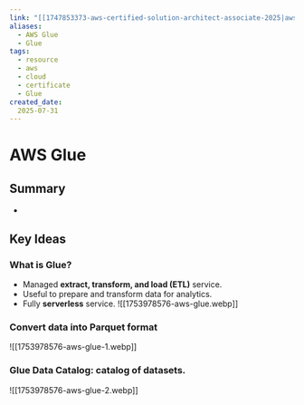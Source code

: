 ```yaml
---
link: "[[1747853373-aws-certified-solution-architect-associate-2025|aws Certified Solution Architect Associate 2025]]"
aliases: 
  - AWS Glue
  - Glue
tags:
  - resource
  - aws
  - cloud
  - certificate
  - Glue
created_date:
  2025-07-31
---
```

# AWS Glue
## Summary
- 

## Key Ideas
### What is Glue?
- Managed **extract, transform, and load (ETL)** service.
- Useful to prepare and transform data for analytics.
- Fully **serverless** service.
![[1753978576-aws-glue.webp]]

### Convert data into Parquet format
![[1753978576-aws-glue-1.webp]]

### Glue Data Catalog: catalog of datasets.
![[1753978576-aws-glue-2.webp]]

### Thing to know at a high-level
- **Glue Job Bookmarks:** prevent re-processing old data.
- **Glue DataBrew:** clean and normalize data using pre-built transformations.
- **Glue Studio:** new GUI to create, run and monitor ETL jobs in Glue.
- **Glue Streaming ETL (built on Apache Spark Structured Streaming):** compatible with [[1751996367-amazon-kinesis-data-streams|Kinesis Data Streams]], Kafka, MSK (managed Kafka).




